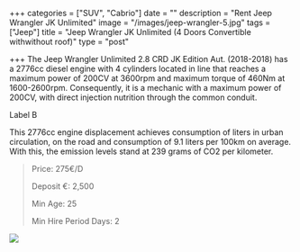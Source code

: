 +++
categories = ["SUV", "Cabrio"]
date = ""
description = "Rent Jeep Wrangler JK Unlimited"
image = "/images/jeep-wrangler-5.jpg"
tags = ["Jeep"]
title = "Jeep Wrangler JK Unlimited (4 Doors Convertible withwithout roof)"
type = "post"

+++
The Jeep Wrangler Unlimited 2.8 CRD JK Edition Aut. (2018-2018) has a 2776cc diesel engine with 4 cylinders located in line that reaches a maximum power of 200CV at 3600rpm and maximum torque of 460Nm at 1600-2600rpm. Consequently, it is a mechanic with a maximum power of 200CV, with direct injection nutrition through the common conduit.

Label B

This 2776cc engine displacement achieves consumption of liters in urban circulation, on the road and consumption of 9.1 liters per 100km on average. With this, the emission levels stand at 239 grams of CO2 per kilometer.

> Price: 275€/D
>
> Deposit €: 2,500
>
> Min Age: 25
>
> Min Hire Period Days: 2

[![](/images/boton.png)](https://supercarmarbella.com/contact/ "Book")